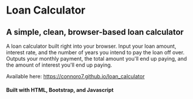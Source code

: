 # Loan Calculator
## A simple, clean, browser-based loan calculator
A loan calculator built right into your browser. Input your loan amount, interest rate, and the number of years you intend to pay the loan off over.
Outputs your monthly payment, the total amount you'll end up paying, and the amount of interest you'll end up paying.

Available here: https://connoro7.github.io/loan_calculator
#### Built with HTML, Bootstrap, and Javascript
